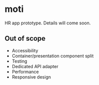 # moti

HR app prototype. Details will come soon.

## Out of scope

- Accessibility
- Container/presentation component split
- Testing
- Dedicated API adapter
- Performance
- Responsive design
